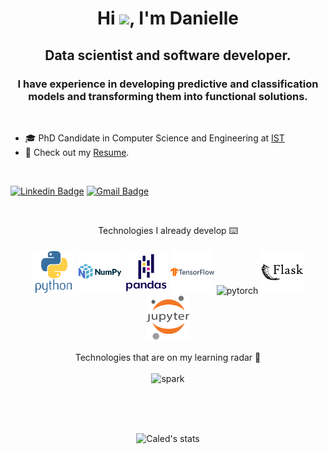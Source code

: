 <h1 align="center">Hi <img src="https://raw.githubusercontent.com/kaueMarques/kaueMarques/master/hi.gif" width="30px">, I'm Danielle</h1>
<h2 align="center">Data scientist and software developer.</h2>
<h3 align="center">I have experience in developing predictive and classification models and transforming them into functional solutions.</h3>

<br>

- 🎓 PhD Candidate in Computer Science and Engineering at [IST](https://tecnico.ulisboa.pt/en/)
- 📝 Check out my [Resume](LINK!).

<br>

[![Linkedin Badge](https://img.shields.io/badge/-Danielle%20Caled-3000cc?style=flat-square&logo=Linkedin&logoColor=white&link=https://www.linkedin.com/in/danielle-caled-8230a325/)](https://www.linkedin.com/in/danielle-caled-8230a325/) 
[![Gmail Badge](https://img.shields.io/badge/-dcaled@gmail.com-3000cc?style=flat-square&logo=Gmail&logoColor=white&link=mailto:dcaled@gmail.com)](mailto:dcaled@gmail.com)

<br>

<p align="center">
Technologies I already develop ⌨️
<br>
<br>
<img src="https://raw.githubusercontent.com/devicons/devicon/master/icons/python/python-original-wordmark.svg" alt="python" width="70" height="70"/>
<img src="https://raw.githubusercontent.com/devicons/devicon/master/icons/numpy/numpy-original-wordmark.svg" alt="numpy" width="70" height="70"/>
<img src="https://raw.githubusercontent.com/devicons/devicon/master/icons/pandas/pandas-original-wordmark.svg" alt="pandas" width="70" height="70"/>
<img src="https://raw.githubusercontent.com/devicons/devicon/master/icons/tensorflow/tensorflow-original-wordmark.svg" alt="tensorflow" width="70" height="70"/>
<img src="https://raw.githubusercontent.com/valohai/ml-logos/master/pytorch.svg" alt="pytorch" width="70" height="70"/>
<img src="https://raw.githubusercontent.com/devicons/devicon/master/icons/flask/flask-original-wordmark.svg" alt="flask" width="70" height="70"/>
<img src="https://raw.githubusercontent.com/devicons/devicon/master/icons/jupyter/jupyter-original-wordmark.svg" alt="jupyter" width="70" height="70"/>

<br>
<br>
Technologies that are on my learning radar 🔎
<br>  
<br>  
<img src="https://spark.apache.org/images/spark-logo-trademark.png" alt="spark" width="75" />
<br>
<br>
 
<br>
</p>
<br>

<p align="center">
  <span>
    <img src="https://github-readme-stats.vercel.app/api?username=dcaled&show_icons=true&theme=dracula" alt="Caled's stats" height=180 />
  </span>
</p>

<!--
**dcaled/dcaled** is a ✨ _special_ ✨ repository because its `README.md` (this file) appears on your GitHub profile.

Here are some ideas to get you started:

- 🔭 I’m currently working on ...
- 🌱 I’m currently learning ...
- 👯 I’m looking to collaborate on ...
- 🤔 I’m looking for help with ...
- 💬 Ask me about ...
- 📫 How to reach me: ...
- 😄 Pronouns: ...
- ⚡ Fun fact: ...
-->
